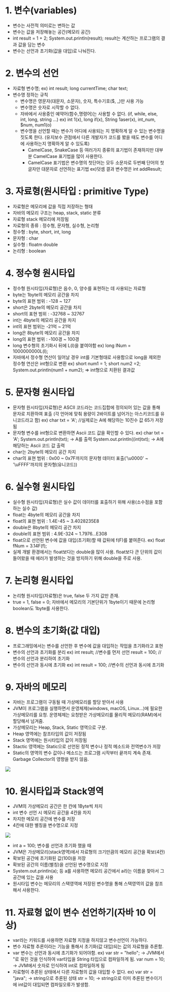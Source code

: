 # 1. 변수(variables)
- 변수는 사전적 의미로는 변하는 값
- 변수는 값을 저장해놓는 공간(메모리 공간)
- int result = 1 + 2;
  System.out.println(result);
  result는 계산하는 프로그램의 결과 값을 담는 변수
- 변수는 선언과 초기화(값을 대입)로 나눠진다.

# 2. 변수의 선언
- 자료형 변수명;
  ex) int result; long currentTime;
      char text;
- 변수명 정하는 규칙
  - 변수명은 영문자(대문자, 소문자), 숫자, 특수기호($, _)만 사용 가능
  - 변수명은 숫자로 시작할 수 없다.
  - 자바에서 사용중인 예약어(함수,명령어)는 사용할 수 없다. (if, while, else, int, long, string ...)
  ex) int 1(x), long if(x), String 1aser(x),
  int_num, $num, num1(o)
  - 변수명을 선언할 때는 변수가 어디에 사용되는 지 명확하게 알 수 있는 변수명을 짓도록 한다.
    (유지보수 관점에서 다른 개발자가 코드를 봤을 때도 변수를 어디에 사용하는지 명확하게 알 수 있도록)
    - CamelCase, SnakeCase 등 여러가지 종류의 표기법이 존재하지만 대부분 CamelCase 표기법을 많이 사용한다.
    - CamelCase 표기법은 변수명의 첫단어는 모두 소문자로 두번째 단어의 첫글자만 대문자로 선언하는 표기법
      ex)덧셈 결과 변수명은 int addResult; 

# 3. 자료형(원시타입 : primitive Type)
- 자료형은 메모리에 값을 직접 저장하는 형태
- 자바의 메모리 구조는 heap, stack, static 분류
- 자료형 stack 메모리에 저장됨
- 자료형의 종류 : 정수형, 문자형, 실수형, 논리형
- 정수형 : byte, short, int, long
- 문자형 : char
- 실수형 : floatm double
- 논리형 : boolean

# 4. 정수형 원시타입
- 정수형 원시타입(자료형)은 음수, 0, 양수를 표현하는 데 사용되는 자료형
- byte는 1byte의 메모리 공간을 차지
- byte의 표현 범위 : -128 ~ 127
- short은 2byte의 메모리 공간을 차지
- short의 표현 범위 : -32768 ~ 32767
- int는 4byte의 메모리 공간을 차지
- int의 표현 범위는 -21억 ~ 21억
- long은 8byte의 메모리 공간을 차지
- long의 표현 범위 : -100경 ~ 100경
- long 변수형의 초기화시 뒤에 L(l)을 붙여야함
  ex) long lNum = 1000000000L(l);
- 자바에서 정수형 연산이 일어날 경우 int를 기본형태로 사용함으로 long을 제외한 정수형 연산은 int형으로 변환
  ex) short num1 = 1; short num2 =2; System.out.println(num1 + num2); => int형으로 치환된 결과값

# 5. 문자형 원시타입
- 문자형 원시타입(자료형)은 ASCII 코드라는 코드집합에 정의되어 있는 값을 통해 문자로 치환하여 표출 (각 언어에 맞춰 용량이 2바이트를 넘어가는 아스키코드를 유니코드라고 함)
  ex) char txt = 'A'; //실제로는 A에 해당하는 10진수 값 65가 저장됨
- 문자형 변수를 int형으로 변환하면 Ascii 코드 값을 확인할 수 있다.
  ex) char txt = 'A';
      System.out.println(txt); -> A를 출력
      System.out.println((int)txt); -> A에 해당하는 Ascii 코드 값 출력
- char는 2byte의 메모리 공간 차지
- char의 표현 범위 : 0x00 ~ 0x7F까지의 문자형 데이터 표출('\u0000' ~ '\uFFFF'까지의 문자형(유니코드))

# 6. 실수형 원시타입
- 실수형 원시타입(자료형)은 실수 값이 데이터를 표출하기 위해 사용(소수점을 포함하는 실수 값)
- float는 4byte의 메모리 공간을 차지
- float의 표현 범위 : 1.4E-45 ~ 3.4028235E8
- double은 8byte의 메모리 공간 차지
- double의 표현 범위 : 4.9E-324 ~ 1.7976...E308
- float으로 선언된 변수에 값을 대입(초기화)할 때 값뒤에 f(F)를 붙여준다.
  ex) float fNum = 3.14F(f);
- 실제 개발 환경에서는 float보다는 double을 많이 사용. float보다 큰 단위의 값이 들어왔을 때 에러가 발생하는 것을 방지하기 위해 double을 주로 사용. 

# 7. 논리형 원시타입
- 논리형 원시타입(자료형)은 true, false 두 가지 값만 존재.
- true = 1, false = 0; 자바에서 메모리의 기본단위가 1byte이기 때문에 논리형 boolean도 1byte를 사용한다.

# 8. 변수의 초기화(값 대입)
- 프로그래밍에서는 변수를 선언한 후 변수에 값을 대입하는 작업을 초기화라고 표현
- 변수의 선언과 초기화를 분리
  ex) int result; //변수를 먼저 선언
      result = 100; // 변수의 선언과 분리하여 초기화
- 변수의 선언과 동시에 초기화
  ex) int result = 100; //변수의 선언과 동시에 초기화

# 9. 자바의 메모리
- 자바는 프로그램이 구동될 때 가상메모리를 할당 받아서 사용
- JVM이 프로그램을 실행하면서 운영체제(windows, macOS, Linux...)에 필요한 가상메모리를 요청. 
  운영체제는 요청받은 가상메모리를 물리적 메모리(RAM)에서 할당해서 넘겨줌.
- 가상메모리는 Heap, Stack, Static 영역으로 구분.
- Heap 영역에는 참조타입의 값이 저장됨
- Stack 영역에는 원시타입의 값이 저장됨
- Stactic 영역에는 Static으로 선언된 정적 변수나 정적 메소드와 전역변수가 저장
- Static의 영역의 변수 값이나 메소드는 프로그램 시작부터 끝까지 계속 존재. Garbage Collector의 영향을 받지 않음.
 <img src ="images/JVM 가상메모리.JPG">

# 10. 원시타입과 Stack영역
- JVM의 가상메모리 공간은 한 칸에 1Byte씩 차지
- int 변수 선언 시 메모리 공간을 4칸을 차지
- 차지한 메모리 공간에 변수를 저장
- 4칸에 대한 별칭을 변수명으로 지정

 <img src ="images/원시타입과 stack영역.JPG">

- int a = 100; 변수를 선언과 초기화 했을 때
- JVM은 가상메모리(stack영역)에서 자료형의 크기만큼의 메모리 공간을 확보(4칸)
- 확보된 공간에 초기화된 값(100)을 저장
- 확보된 공간의 이름(별칭)을 선언된 변수명으로 지정
- System.out.println(a); 등 a를 사용하면 메모리 공간에서 a라는 이름을 찾아서 그 공간에 있는 값을 사용
- 원시타입 변수는 메모리의 스택영역에 저장된 변수명을 통해 스택영역의 값을 참조해서 사용한다.

# 11. 자료형 없이 변수 선언하기(자바 10 이상)
- var라는 키워드를 사용하면 자료형 지정을 하지않고 변수선언이 가능하다.
- 변수 자료형 추론이라는 기능을 통해서 초기화(값 대입)되는 값의 자료형을 추론함.
- var 변수는 선언과 동시에 초기화가 되어야함.
  ex) var str = "hello"; -> JVM에서 "로 묶인 것을 인식하여 var타입을 String 타입으로 컴파일하게 됨.
        var num = 10; -> JVM에서 숫자로 인식하여 int로 컴파일하게 됨
- 자료형이 추론된 상태에서 다른 자료형의 값을 대입할 수 없다.
  ex) var str = "java"; -> string으로 추론된 상태
        str = 10; -> string으로 이미 추론된 변수이기에 int값이 대입되면 컴파일오류가 발생함.